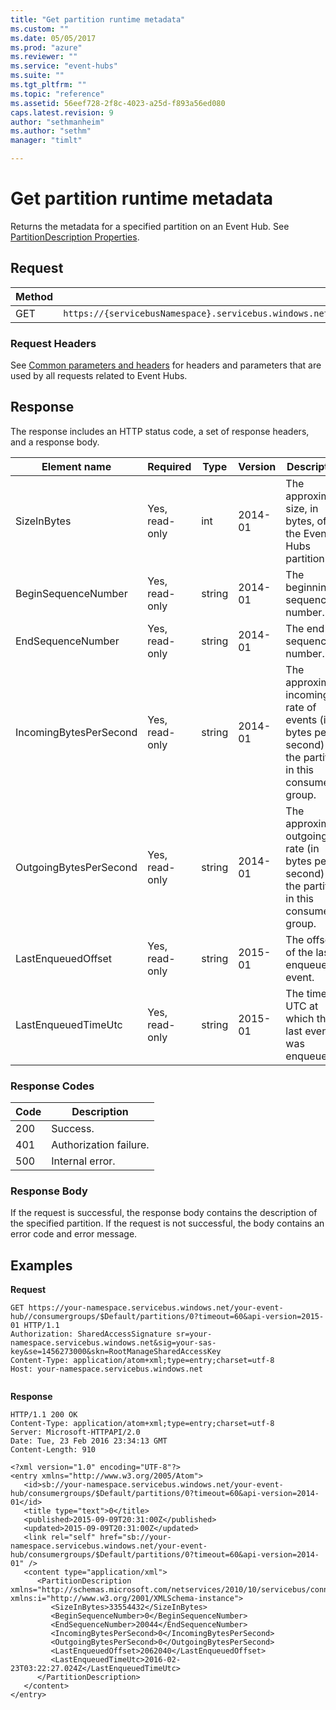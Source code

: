 ```yaml
---
title: "Get partition runtime metadata"
ms.custom: ""
ms.date: 05/05/2017
ms.prod: "azure"
ms.reviewer: ""
ms.service: "event-hubs"
ms.suite: ""
ms.tgt_pltfrm: ""
ms.topic: "reference"
ms.assetid: 56eef728-2f8c-4023-a25d-f893a56ed080
caps.latest.revision: 9
author: "sethmanheim"
ms.author: "sethm"
manager: "timlt"

---
```


# Get partition runtime metadata

Returns the metadata for a specified partition on an Event Hub. See [PartitionDescription Properties](/dotnet/api/microsoft.servicebus.messaging.partitiondescription#properties).  
  
## Request  
  
|Method|Request URI|  
|------------|-----------------|  
|GET|`https://{servicebusNamespace}.servicebus.windows.net/{eventHubPath}/consumergroups/{consumergroupName}/partitions/{partitionId}`|  
  
### Request Headers  

See [Common parameters and headers](event-hubs-management-rest.md#bk_common) for headers and parameters that are used by all requests related to Event Hubs.  
  
## Response  

The response includes an HTTP status code, a set of response headers, and a response body.  
  
|Element name|Required|Type|Version|Description|  
|------------------|--------------|----------|-------------|-----------------|  
|SizeInBytes|Yes, read-only|int|2014-01|The approximate size, in bytes, of the Event Hubs partition.|  
|BeginSequenceNumber|Yes, read-only|string|2014-01|The beginning sequence number.|  
|EndSequenceNumber|Yes, read-only|string|2014-01|The end sequence number.|  
|IncomingBytesPerSecond|Yes, read-only|string|2014-01|The approximate incoming rate of events (in bytes per second) for the partition in this consumer group.|  
|OutgoingBytesPerSecond|Yes, read-only|string|2014-01|The approximate outgoing rate (in bytes per second) for the partition in this consumer group.|  
|LastEnqueuedOffset|Yes, read-only|string|2015-01|The offset of the last enqueued event.|  
|LastEnqueuedTimeUtc|Yes, read-only|string|2015-01|The time in UTC at which  the last event was enqueued.|  
  
### Response Codes  
  
|Code|Description|  
|----------|-----------------|  
|200|Success.|  
|401|Authorization failure.|  
|500|Internal error.|  
  
### Response Body  

If the request is successful, the response body contains the description of the specified partition. If the request is not successful, the body contains an error code and error message.  
  
## Examples  

**Request**  
  
```  
GET https://your-namespace.servicebus.windows.net/your-event-hub//consumergroups/$Default/partitions/0?timeout=60&api-version=2015-01 HTTP/1.1  
Authorization: SharedAccessSignature sr=your-namespace.servicebus.windows.net&sig=your-sas-key&se=1456273000&skn=RootManageSharedAccessKey  
Content-Type: application/atom+xml;type=entry;charset=utf-8  
Host: your-namespace.servicebus.windows.net  
  
```  
  
**Response**  
  
```  
HTTP/1.1 200 OK  
Content-Type: application/atom+xml;type=entry;charset=utf-8  
Server: Microsoft-HTTPAPI/2.0  
Date: Tue, 23 Feb 2016 23:34:13 GMT  
Content-Length: 910  
  
<?xml version="1.0" encoding="UTF-8"?>  
<entry xmlns="http://www.w3.org/2005/Atom">  
   <id>sb://your-namespace.servicebus.windows.net/your-event-hub/consumergroups/$Default/partitions/0?timeout=60&api-version=2014-01</id>  
   <title type="text">0</title>  
   <published>2015-09-09T20:31:00Z</published>  
   <updated>2015-09-09T20:31:00Z</updated>  
   <link rel="self" href="sb://your-namespace.servicebus.windows.net/your-event-hub/consumergroups/$Default/partitions/0?timeout=60&api-version=2014-01" />  
   <content type="application/xml">  
      <PartitionDescription xmlns="http://schemas.microsoft.com/netservices/2010/10/servicebus/connect" xmlns:i="http://www.w3.org/2001/XMLSchema-instance">  
         <SizeInBytes>33554432</SizeInBytes>  
         <BeginSequenceNumber>0</BeginSequenceNumber>  
         <EndSequenceNumber>20044</EndSequenceNumber>  
         <IncomingBytesPerSecond>0</IncomingBytesPerSecond>  
         <OutgoingBytesPerSecond>0</OutgoingBytesPerSecond>  
         <LastEnqueuedOffset>2062040</LastEnqueuedOffset>  
         <LastEnqueuedTimeUtc>2016-02-23T03:22:27.024Z</LastEnqueuedTimeUtc>  
      </PartitionDescription>  
   </content>  
</entry>  
  
```
